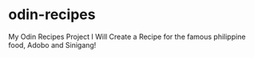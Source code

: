 # odin-recipes
My Odin Recipes Project
I Will Create a Recipe for the famous philippine food, Adobo and Sinigang!